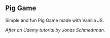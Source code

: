 ## Pig Game

Simple and fun Pig Game made with Vanilla JS.

*After an Udemy tutorial by Jonas Schmedtman.*
